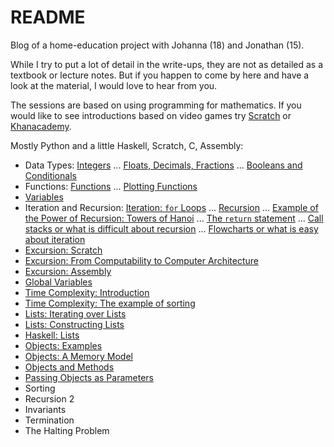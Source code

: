 # README

Blog of a home-education project with Johanna (18) and Jonathan (15).

While I try to put a lot of detail in the write-ups, they are not as detailed as a textbook or lecture notes. But if you happen to come by here and have a look at the material, I would love to hear from you. 

The sessions are based on using programming for mathematics. If you would like to see introductions based on video games try [Scratch](https://scratch.mit.edu/projects/408463938/editor) or [Khanacademy](https://www.khanacademy.org/computing/computer-programming).

Mostly Python and a little Haskell, Scratch, C, Assembly: 

- Data Types: [Integers](https://hackmd.io/@alexhkurz/SkABF8ajI) ... [Floats, Decimals, Fractions](https://hackmd.io/@alexhkurz/HJ9zbYZnL) ... [Booleans and Conditionals](https://hackmd.io/@alexhkurz/Bk1byMf2L)
- Functions: [Functions](https://hackmd.io/@alexhkurz/SJ1DcL43L) ... [Plotting Functions](https://hackmd.io/@alexhkurz/SJN2udq3I)
- [Variables](https://hackmd.io/@alexhkurz/HyJqEPN2L)
- Iteration and Recursion: [Iteration: `for` Loops](https://hackmd.io/@alexhkurz/H1o4Mcr6L) ... [Recursion](https://hackmd.io/@alexhkurz/Hy48XsvpI) ... [Example of the Power of Recursion: Towers of Hanoi](https://hackmd.io/@alexhkurz/ryiCiDs08) ... [The `return` statement](https://hackmd.io/@alexhkurz/HJHS4NUAI) ... [Call stacks or what is difficult about recursion](https://hackmd.io/@alexhkurz/rJjfXqS08) ... [Flowcharts or what is easy about iteration](https://hackmd.io/@alexhkurz/ry2Ax1FC8) 
- [Excursion: Scratch](https://hackmd.io/@alexhkurz/H1CyS5v08) 
- [Excursion: From Computability to Computer Architecture](https://hackmd.io/@alexhkurz/Sks4Jxekw)
- [Excursion: Assembly](https://hackmd.io/@alexhkurz/HyccPGbJv) 
- [Global Variables](https://hackmd.io/@alexhkurz/Hkc7HoSC8) 
- [Time Complexity: Introduction](https://hackmd.io/@alexhkurz/SkIGSnPTU)
- [Time Complexity: The example of sorting](https://hackmd.io/@alexhkurz/r1erdGSlP)
- [Lists: Iterating over Lists](https://hackmd.io/@alexhkurz/Sy7AHDNn8)
- [Lists: Constructing Lists](https://hackmd.io/@alexhkurz/By6YoM8Gw)
- [Haskell: Lists]()
- [Objects: Examples](https://hackmd.io/@alexhkurz/ByiUweLfD)
- [Objects: A Memory Model](https://hackmd.io/@alexhkurz/rkXh-CUGP)
- [Objects and Methods](https://hackmd.io/@alexhkurz/rk738IiGw)
- [Passing Objects as Parameters](https://hackmd.io/@alexhkurz/HJo0RmvGv)
- Sorting
- Recursion 2
- Invariants
- Termination
- The Halting Problem


